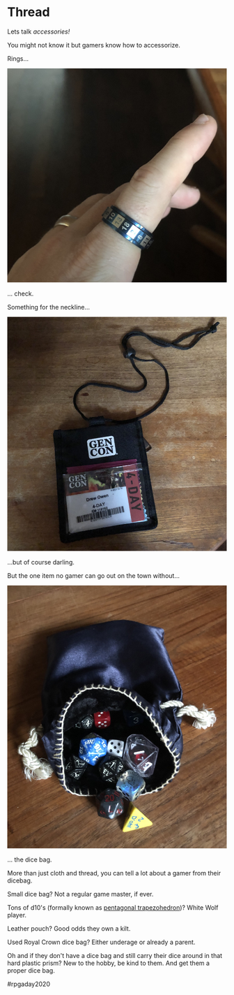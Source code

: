 # Thread

Lets talk *accessories!*

You might not know it but gamers know how to accessorize. 

Rings...

![image info](./images/dice_ring.jpg "The original fidget spinner")

... check.

Something for the neckline...

![image info](./images/badge_holder.jpg "Plus it has extra zippered pockets on the inside")

...but of course darling.

But the one item no gamer can go out on the town without...

![image info](./images/dice_bag.jpg "The original fidget spinner")

... the dice bag.

More than just cloth and thread, you can tell a lot about a gamer from their dicebag. 

Small dice bag? Not a regular game master, if ever. 

Tons of d10's (formally known as [pentagonal trapezohedron](https://en.wikipedia.org/wiki/Pentagonal_trapezohedron))? White Wolf player. 

Leather pouch? Good odds they own a kilt.

Used Royal Crown dice bag? Either underage or already a parent.

Oh and if they don't have a dice bag and still carry their dice around in that hard plastic prism? New to the hobby, be kind to them. And get them a proper dice bag.

#rpgaday2020